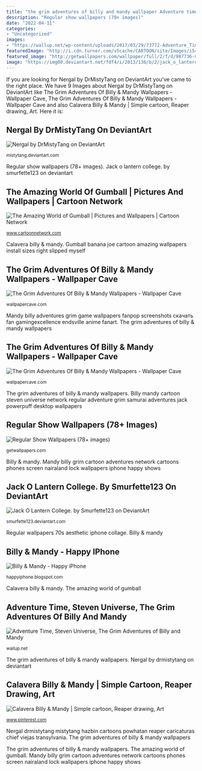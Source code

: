 ```yaml
---
title: "the grim adventures of billy and mandy wallpaper Adventure time, steven universe, the grim adventures of billy and mandy"
description: "Regular show wallpapers (78+ images)"
date: "2022-04-11"
categories:
- "Uncategorized"
images:
- "https://wallup.net/wp-content/uploads/2017/03/29/73772-Adventure_Time-Steven_Universe-The_Grim_Adventures_of_Billy_and_Mandy-Powerpuff_Girls-Regular_Show-Samurai_Jack-Cartoon_Network-748x421.png"
featuredImage: "http://i.cdn.turner.com/v5cache/CARTOON/site/Images/i54/gumball_wallpaper_bananajoe_03_800x600.jpg"
featured_image: "http://getwallpapers.com/wallpaper/full/2/f/d/987736-most-popular-regular-show-wallpapers-1536x2370-for-ios.jpg"
image: "https://img00.deviantart.net/fdf4/i/2013/136/b/2/jack_o_lantern_college__by_smurfette123-d65hv00.png"
---
```


If you are looking for Nergal by DrMistyTang on DeviantArt you've came to the right place. We have 9 Images about Nergal by DrMistyTang on DeviantArt like The Grim Adventures Of Billy &amp; Mandy Wallpapers - Wallpaper Cave, The Grim Adventures Of Billy &amp; Mandy Wallpapers - Wallpaper Cave and also Calavera Billy &amp; Mandy | Simple cartoon, Reaper drawing, Art. Here it is:

## Nergal By DrMistyTang On DeviantArt

![Nergal by DrMistyTang on DeviantArt](https://orig06.deviantart.net/37d2/f/2014/115/1/3/nergal_by_mistytang-d7fxfqy.jpg "Mandy billy grim cartoon adventures network cartoons phones screen nairaland lock wallpapers iphone happy shows")

<small>mistytang.deviantart.com</small>

Regular show wallpapers (78+ images). Jack o lantern college. by smurfette123 on deviantart

## The Amazing World Of Gumball | Pictures And Wallpapers | Cartoon Network

![The Amazing World of Gumball | Pictures and Wallpapers | Cartoon Network](http://i.cdn.turner.com/v5cache/CARTOON/site/Images/i54/gumball_wallpaper_bananajoe_03_800x600.jpg "Calavera billy &amp; mandy")

<small>www.cartoonnetwork.com</small>

Calavera billy &amp; mandy. Gumball banana joe cartoon amazing wallpapers install sizes right slipped myself

## The Grim Adventures Of Billy &amp; Mandy Wallpapers - Wallpaper Cave

![The Grim Adventures Of Billy &amp; Mandy Wallpapers - Wallpaper Cave](https://wallpapercave.com/wp/wp3652159.jpg "Jack o lantern college. by smurfette123 on deviantart")

<small>wallpapercave.com</small>

Mandy billy adventures grim game wallpapers fanpop screenshots скачать fan gamingexcellence endsville anime fanart. The grim adventures of billy &amp; mandy wallpapers

## The Grim Adventures Of Billy &amp; Mandy Wallpapers - Wallpaper Cave

![The Grim Adventures Of Billy &amp; Mandy Wallpapers - Wallpaper Cave](https://wallpapercave.com/wp/wp3652132.jpg "The grim adventures of billy &amp; mandy wallpapers")

<small>wallpapercave.com</small>

The grim adventures of billy &amp; mandy wallpapers. Billy mandy cartoon steven universe network regular adventure grim samurai adventures jack powerpuff desktop wallpapers

## Regular Show Wallpapers (78+ Images)

![Regular Show Wallpapers (78+ images)](http://getwallpapers.com/wallpaper/full/2/f/d/987736-most-popular-regular-show-wallpapers-1536x2370-for-ios.jpg "Jack o lantern college. by smurfette123 on deviantart")

<small>getwallpapers.com</small>

Billy &amp; mandy. Mandy billy grim cartoon adventures network cartoons phones screen nairaland lock wallpapers iphone happy shows

## Jack O Lantern College. By Smurfette123 On DeviantArt

![Jack O Lantern College. by Smurfette123 on DeviantArt](https://img00.deviantart.net/fdf4/i/2013/136/b/2/jack_o_lantern_college__by_smurfette123-d65hv00.png "Mandy billy grim cartoon adventures network cartoons phones screen nairaland lock wallpapers iphone happy shows")

<small>smurfette123.deviantart.com</small>

Regular wallpapers 70s aesthetic iphone collage. Billy &amp; mandy

## Billy &amp; Mandy - Happy IPhone

![Billy &amp; Mandy - Happy iPhone](https://lh5.googleusercontent.com/-9ZH_hHDTzXk/UQlVoo_hlUI/AAAAAAAAFW8/yGuQW5RLEb0/s640/blogger-image--1065988064.jpg "Calavera billy &amp; mandy")

<small>happyiphone.blogspot.com</small>

Calavera billy &amp; mandy. The amazing world of gumball

## Adventure Time, Steven Universe, The Grim Adventures Of Billy And Mandy

![Adventure Time, Steven Universe, The Grim Adventures of Billy and Mandy](https://wallup.net/wp-content/uploads/2017/03/29/73772-Adventure_Time-Steven_Universe-The_Grim_Adventures_of_Billy_and_Mandy-Powerpuff_Girls-Regular_Show-Samurai_Jack-Cartoon_Network-748x421.png "Nergal drmistytang mistytang hazbin cartoons powhatan reaper caricaturas chief viejas transylvania")

<small>wallup.net</small>

The grim adventures of billy &amp; mandy wallpapers. Nergal by drmistytang on deviantart

## Calavera Billy &amp; Mandy | Simple Cartoon, Reaper Drawing, Art

![Calavera Billy &amp; Mandy | Simple cartoon, Reaper drawing, Art](https://i.pinimg.com/736x/9e/08/44/9e08444d5259ac7d44396b63adea35ce.jpg "Mandy billy grim adventures wallpapers")

<small>www.pinterest.com</small>

Nergal drmistytang mistytang hazbin cartoons powhatan reaper caricaturas chief viejas transylvania. The grim adventures of billy &amp; mandy wallpapers

The grim adventures of billy &amp; mandy wallpapers. The amazing world of gumball. Mandy billy grim cartoon adventures network cartoons phones screen nairaland lock wallpapers iphone happy shows
